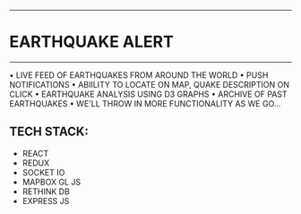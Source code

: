 ----------------
# EARTHQUAKE ALERT
----------------

• LIVE FEED OF EARTHQUAKES FROM AROUND THE WORLD
• PUSH NOTIFICATIONS
• ABIILITY TO LOCATE ON MAP, QUAKE DESCRIPTION ON CLICK
• EARTHQUAKE ANALYSIS USING D3 GRAPHS
• ARCHIVE OF PAST EARTHQUAKES
• WE'LL THROW IN MORE FUNCTIONALITY AS WE GO...

## TECH STACK:

- REACT
- REDUX
- SOCKET IO
- MAPBOX GL JS
- RETHINK DB
- EXPRESS JS